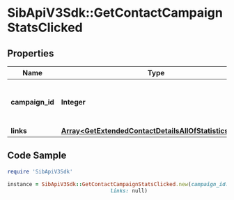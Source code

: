 # SibApiV3Sdk::GetContactCampaignStatsClicked

## Properties

Name | Type | Description | Notes
------------ | ------------- | ------------- | -------------
**campaign_id** | **Integer** | ID of the campaign which generated the event | 
**links** | [**Array&lt;GetExtendedContactDetailsAllOfStatisticsLinks&gt;**](GetExtendedContactDetailsAllOfStatisticsLinks.md) |  | 

## Code Sample

```ruby
require 'SibApiV3Sdk'

instance = SibApiV3Sdk::GetContactCampaignStatsClicked.new(campaign_id: 3,
                                 links: null)
```


